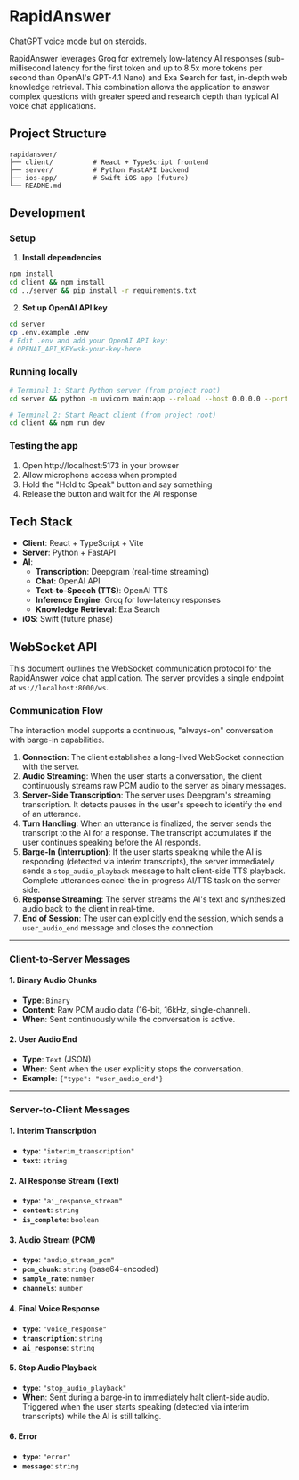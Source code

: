 # RapidAnswer

ChatGPT voice mode but on steroids.

RapidAnswer leverages Groq for extremely low-latency AI responses (sub-millisecond latency for the first token and up to 8.5x more tokens per second than OpenAI's GPT-4.1 Nano) and Exa Search for fast, in-depth web knowledge retrieval. This combination allows the application to answer complex questions with greater speed and research depth than typical AI voice chat applications.

## Project Structure

```
rapidanswer/
├── client/          # React + TypeScript frontend
├── server/          # Python FastAPI backend
├── ios-app/         # Swift iOS app (future)
└── README.md
```

## Development

### Setup

1. **Install dependencies**

```bash
npm install
cd client && npm install
cd ../server && pip install -r requirements.txt
```

2. **Set up OpenAI API key**

```bash
cd server
cp .env.example .env
# Edit .env and add your OpenAI API key:
# OPENAI_API_KEY=sk-your-key-here
```

### Running locally

```bash
# Terminal 1: Start Python server (from project root)
cd server && python -m uvicorn main:app --reload --host 0.0.0.0 --port 8000

# Terminal 2: Start React client (from project root)
cd client && npm run dev
```

### Testing the app

1. Open http://localhost:5173 in your browser
2. Allow microphone access when prompted
3. Hold the "Hold to Speak" button and say something
4. Release the button and wait for the AI response

## Tech Stack

- **Client**: React + TypeScript + Vite
- **Server**: Python + FastAPI
- **AI**:
  - **Transcription**: Deepgram (real-time streaming)
  - **Chat**: OpenAI API
  - **Text-to-Speech (TTS)**: OpenAI TTS
  - **Inference Engine**: Groq for low-latency responses
  - **Knowledge Retrieval**: Exa Search
- **iOS**: Swift (future phase)

## WebSocket API

This document outlines the WebSocket communication protocol for the RapidAnswer voice chat application. The server provides a single endpoint at `ws://localhost:8000/ws`.

### Communication Flow

The interaction model supports a continuous, "always-on" conversation with barge-in capabilities.

1.  **Connection**: The client establishes a long-lived WebSocket connection with the server.
2.  **Audio Streaming**: When the user starts a conversation, the client continuously streams raw PCM audio to the server as binary messages.
3.  **Server-Side Transcription**: The server uses Deepgram's streaming transcription. It detects pauses in the user's speech to identify the end of an utterance.
4.  **Turn Handling**: When an utterance is finalized, the server sends the transcript to the AI for a response. The transcript accumulates if the user continues speaking before the AI responds.
5.  **Barge-In (Interruption)**: If the user starts speaking while the AI is responding (detected via interim transcripts), the server immediately sends a `stop_audio_playback` message to halt client-side TTS playback. Complete utterances cancel the in-progress AI/TTS task on the server side.
6.  **Response Streaming**: The server streams the AI's text and synthesized audio back to the client in real-time.
7.  **End of Session**: The user can explicitly end the session, which sends a `user_audio_end` message and closes the connection.

---

### Client-to-Server Messages

#### 1. Binary Audio Chunks

- **Type**: `Binary`
- **Content**: Raw PCM audio data (16-bit, 16kHz, single-channel).
- **When**: Sent continuously while the conversation is active.

#### 2. User Audio End

- **Type**: `Text` (JSON)
- **When**: Sent when the user explicitly stops the conversation.
- **Example**: `{"type": "user_audio_end"}`

---

### Server-to-Client Messages

#### 1. Interim Transcription

- **`type`**: `"interim_transcription"`
- **`text`**: `string`

#### 2. AI Response Stream (Text)

- **`type`**: `"ai_response_stream"`
- **`content`**: `string`
- **`is_complete`**: `boolean`

#### 3. Audio Stream (PCM)

- **`type`**: `"audio_stream_pcm"`
- **`pcm_chunk`**: `string` (base64-encoded)
- **`sample_rate`**: `number`
- **`channels`**: `number`

#### 4. Final Voice Response

- **`type`**: `"voice_response"`
- **`transcription`**: `string`
- **`ai_response`**: `string`

#### 5. Stop Audio Playback

- **`type`**: `"stop_audio_playback"`
- **When**: Sent during a barge-in to immediately halt client-side audio. Triggered when the user starts speaking (detected via interim transcripts) while the AI is still talking.

#### 6. Error

- **`type`**: `"error"`
- **`message`**: `string`
